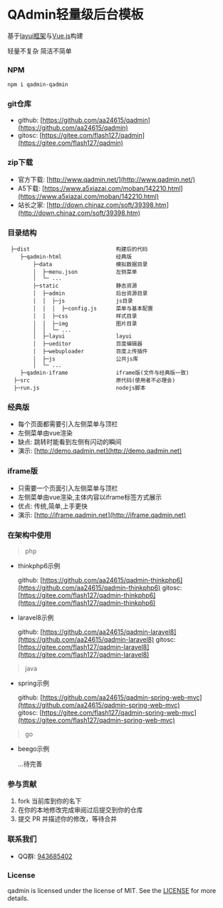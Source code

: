 # QAdmin轻量级后台模板

基于[layui框架](https://www.layui.com/)与[Vue.js](https://cn.vuejs.org/)构建

轻量不复杂 简洁不简单

### NPM
 ```
 npm i qadmin-qadmin 
```
### git仓库
- github: [https://github.com/aa24615/qadmin](https://github.com/aa24615/qadmin)
- gitosc: [https://gitee.com/flash127/qadmin](https://gitee.com/flash127/qadmin)

### zip下载
- 官方下载: [http://www.qadmin.net/](http://www.qadmin.net/)
- A5下载: [https://www.a5xiazai.com/moban/142210.html](https://www.a5xiazai.com/moban/142210.html)
- 站长之家: [http://down.chinaz.com/soft/39398.htm](http://down.chinaz.com/soft/39398.htm)



### 目录结构



```
 ├─dist                           构建后的代码
    ├─qadmin-html                 经典版
        ├─data                    模拟数据目录
        │  ├─menu.json            左侧菜单
        │  └─ ...    
        ├─static                  静态资源            
        │  ├─admin                后台资源目录
        │  │  ├─js                js目录
        │  │  │  ├─config.js      菜单与基本配置
        │  │  ├─css               样式目录
        │  │  ├─img               图片目录
        │  │  └─ ...      
        │  ├─layui                layui
        │  ├─ueditor              百度编辑器
        │  ├─webuploader          百度上传插件
        │  ├─js                   公共js库
        │  └─ ...      
    ├─qadmin-iframe               iframe版(文件与经典版一致)
  ├─src                           原代码(使用者不必理会)
  ├─run.js                        nodejs脚本
```


### 经典版

- 每个页面都需要引入左侧菜单与顶栏
- 左侧菜单由vue渲染
- 缺点: 跳转时能看到左侧有闪动的瞬间
- 演示: [http://demo.qadmin.net](http://demo.qadmin.net)


### iframe版

- 只需要一个页面引入左侧菜单与顶栏
- 左侧菜单由vue渲染,主体内容以iframe标签方式展示
- 优点: 传统,简单,上手更快
- 演示: [http://iframe.qadmin.net](http://iframe.qadmin.net)


### 在架构中使用

> php

- thinkphp6示例

    github: [https://github.com/aa24615/qadmin-thinkphp6](https://github.com/aa24615/qadmin-thinkphp6)
    gitosc: [https://gitee.com/flash127/qadmin-thinkphp6](https://gitee.com/flash127/qadmin-thinkphp6)

- laravel8示例

    github: [https://github.com/aa24615/qadmin-laravel8](https://github.com/aa24615/qadmin-laravel8)
    gitosc: [https://gitee.com/flash127/qadmin-laravel8](https://gitee.com/flash127/qadmin-laravel8)

> java

- spring示例

    github: [https://github.com/aa24615/qadmin-spring-web-mvc](https://github.com/aa24615/qadmin-spring-web-mvc)    
    gitosc: [https://gitee.com/flash127/qadmin-spring-web-mvc](https://gitee.com/flash127/qadmin-spring-web-mvc) 

> go

- beego示例

    ...待完善


### 参与贡献

1. fork 当前库到你的名下
2. 在你的本地修改完成审阅过后提交到你的仓库
3. 提交 PR 并描述你的修改，等待合并


### 联系我们

- QQ群: [943685402](https://qm.qq.com/cgi-bin/qm/qr?k=Fg-zh0M3VrrxNfMs9RxsEyfGa6OqCGCF&jump_from=webapi)


### License

qadmin is licensed under the license of MIT. See the [LICENSE](LICENSE) for more details.


